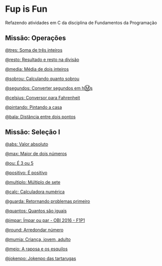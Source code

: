 # Fup is Fun
Refazendo atividades em C da disciplina de Fundamentos da Programação

## Missão: Operações
[@tres: Soma de três inteiros](https://github.com/mene1/Fup-is-Fun/tree/main/Soma3)

[@resto: Resultado e resto na divisão](https://github.com/mene1/Fup-is-Fun/tree/main/Divis%C3%A3o)

[@media: Média de dois inteiros](https://github.com/mene1/Fup-is-Fun/tree/main/Media)

[@sobrou: Calculando quanto sobrou](https://github.com/mene1/Fup-is-Fun/tree/main/Resto)

[@segundos: Converter segundos em h:m:s](https://github.com/mene1/Fup-is-Fun/tree/main/Converter)

[@celsius: Conversor para Fahrenheit](https://github.com/mene1/Fup-is-Fun/tree/main/Fahrenheit)

[@pintando: Pintando a casa](https://github.com/mene1/Fup-is-Fun/tree/main/Gimp)

[@bala: Distância entre dois pontos](https://github.com/mene1/Fup-is-Fun/tree/main/Amari)

## Missão: Seleção I
[@abs: Valor absoluto](https://github.com/mene1/Fup-is-Fun/tree/main/Absoluto)

[@max: Maior de dois números](https://github.com/mene1/Fup-is-Fun/tree/main/Maior)

[@ou: É 3 ou 5](https://github.com/mene1/Fup-is-Fun/tree/main/3ou5)

[@positivo: É positivo](https://github.com/mene1/Fup-is-Fun/tree/main/Positivo)

[@multiplo: Múltiplo de sete](https://github.com/mene1/Fup-is-Fun/tree/main/Seven)

[@calc: Calculadora numérica](https://github.com/mene1/Fup-is-Fun/tree/main/Calc)

[@guarda: Retornando problemas primeiro](https://github.com/mene1/Fup-is-Fun/tree/main/Perm)

[@quantos: Quantos são iguais](https://github.com/mene1/Fup-is-Fun/tree/main/Igual)

[@impar: Ímpar ou par - OBI 2016 - F1P1](https://github.com/mene1/Fup-is-Fun/tree/main/ParouImpar)

[@round: Arredondar número]()

[@mumia: Criança, jovem, adulto]()

[@meio: A raposa e os esquilos]()

[@jokenpo: Jokenpo das tartarugas]()
